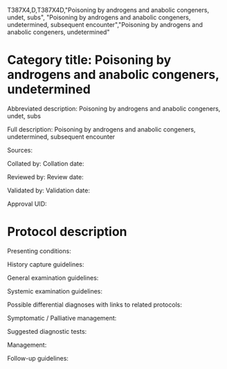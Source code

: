 T387X4,D,T387X4D,"Poisoning by androgens and anabolic congeners, undet, subs", "Poisoning by androgens and anabolic congeners, undetermined, subsequent encounter","Poisoning by androgens and anabolic congeners, undetermined"
# Category title: Poisoning by androgens and anabolic congeners, undetermined

Abbreviated description: Poisoning by androgens and anabolic congeners, undet, subs

Full description: Poisoning by androgens and anabolic congeners, undetermined, subsequent encounter

Sources:

Collated by:
Collation date:

Reviewed by:
Review date:

Validated by:
Validation date:

Approval UID:

# Protocol description

Presenting conditions:

History capture guidelines:

General examination guidelines:

Systemic examination guidelines:

Possible differential diagnoses with links to related protocols:

Symptomatic / Palliative management:

Suggested diagnostic tests:

Management:

Follow-up guidelines:
